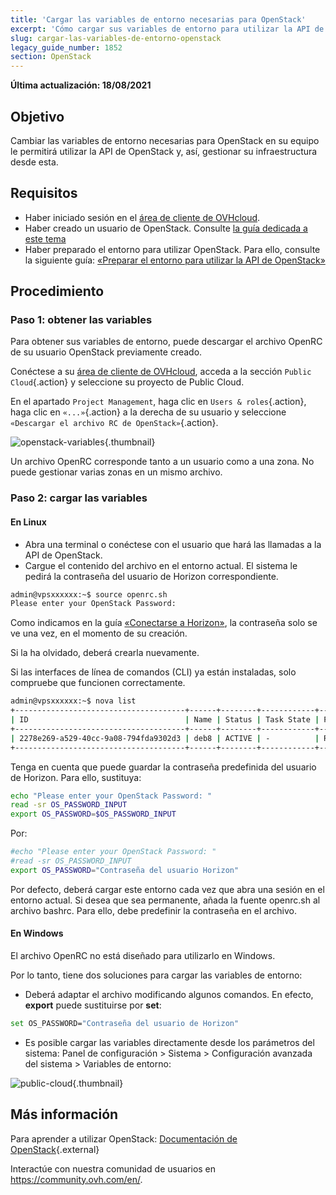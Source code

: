 ```yaml
---
title: 'Cargar las variables de entorno necesarias para OpenStack'
excerpt: 'Cómo cargar sus variables de entorno para utilizar la API de OpenStack'
slug: cargar-las-variables-de-entorno-openstack
legacy_guide_number: 1852
section: OpenStack
---
```


**Última actualización: 18/08/2021**

## Objetivo

Cambiar las variables de entorno necesarias para OpenStack en su equipo le permitirá utilizar la API de OpenStack y, así, gestionar su infraestructura desde esta.

## Requisitos

- Haber iniciado sesión en el [área de cliente de OVHcloud](https://ca.ovh.com/auth/?action=gotomanager&from=https://www.ovh.com/world/&ovhSubsidiary=ws).
- Haber creado un usuario de OpenStack. Consulte [la guía dedicada a este tema](../crear_un_acceso_a_horizon/#crear-un-usuario-openstack)
- Haber preparado el entorno para utilizar OpenStack. Para ello, consulte la siguiente guía: [«Preparar el entorno para utilizar la API de OpenStack»](../preparar_el_entorno_para_utilizar_la_api_de_openstack/)

## Procedimiento

### Paso 1: obtener las variables

Para obtener sus variables de entorno, puede descargar el archivo OpenRC de su usuario OpenStack previamente creado.

Conéctese a su [área de cliente de OVHcloud](https://www.ovh.com/auth/?action=gotomanager&from=https://www.ovh.es/&ovhSubsidiary=es), acceda a la sección `Public Cloud`{.action} y seleccione su proyecto de Public Cloud.

En el apartado `Project Management`, haga clic en `Users & roles`{.action}, haga clic en `«...»`{.action} a la derecha de su usuario y seleccione `«Descargar el archivo RC de OpenStack»`{.action}.

![openstack-variables](images/pciopenstackvariables1.png){.thumbnail}

Un archivo OpenRC corresponde tanto a un usuario como a una zona. No puede gestionar varias zonas en un mismo archivo.

### Paso 2: cargar las variables

#### **En Linux**

* Abra una terminal o conéctese con el usuario que hará las llamadas a la API de OpenStack.
* Cargue el contenido del archivo en el entorno actual. El sistema le pedirá la contraseña del usuario de Horizon correspondiente.

```bash
admin@vpsxxxxxx:~$ source openrc.sh
Please enter your OpenStack Password:
```

Como indicamos en la guía [«Conectarse a Horizon»](../crear_un_acceso_a_horizon/), la contraseña solo se ve una vez, en el momento de su creación.

Si la ha olvidado, deberá crearla nuevamente.

Si las interfaces de línea de comandos (CLI) ya están instaladas, solo compruebe que funcionen correctamente.

```bash
admin@vpsxxxxxx:~$ nova list
+--------------------------------------+------+--------+------------+-------------+------------------------+
| ID                                   | Name | Status | Task State | Power State | Networks               |
+--------------------------------------+------+--------+------------+-------------+------------------------+
| 2278e269-a529-40cc-9a08-794fda9302d3 | deb8 | ACTIVE | -          | Running     | Ext-Net=xx.xxx.xx.xxx |
+--------------------------------------+------+--------+------------+-------------+------------------------+
```

Tenga en cuenta que puede guardar la contraseña predefinida del usuario de Horizon. Para ello, sustituya:

```bash
echo "Please enter your OpenStack Password: "
read -sr OS_PASSWORD_INPUT
export OS_PASSWORD=$OS_PASSWORD_INPUT
```

Por:

```bash
#echo "Please enter your OpenStack Password: "
#read -sr OS_PASSWORD_INPUT
export OS_PASSWORD="Contraseña del usuario Horizon"
```

Por defecto, deberá cargar este entorno cada vez que abra una sesión en el entorno actual. Si desea que sea permanente, añada la fuente openrc.sh al archivo bashrc. Para ello, debe predefinir la contraseña en el archivo.


#### **En Windows**

El archivo OpenRC no está diseñado para utilizarlo en Windows.

Por lo tanto, tiene dos soluciones para cargar las variables de entorno:

- Deberá adaptar el archivo modificando algunos comandos. En efecto, **export** puede sustituirse por **set**:

```bash
set OS_PASSWORD="Contraseña del usuario de Horizon"
```

- Es posible cargar las variables directamente desde los parámetros del sistema: Panel de configuración > Sistema > Configuración avanzada del sistema > Variables de entorno:


![public-cloud](images/pciopenstackvariables2.png){.thumbnail}

## Más información

Para aprender a utilizar OpenStack: [Documentación de OpenStack](https://docs.openstack.org/train/){.external}

Interactúe con nuestra comunidad de usuarios en <https://community.ovh.com/en/>.
